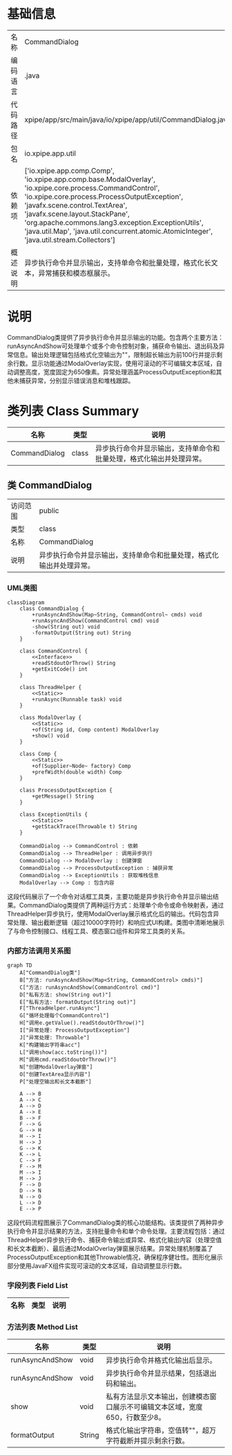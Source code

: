 # 基础信息

|      |      |
|------|------|
| 名称 | CommandDialog |
| 编码语言 | .java |
| 代码路径 | xpipe/app/src/main/java/io/xpipe/app/util/CommandDialog.java |
| 包名 | io.xpipe.app.util |
| 依赖项 | ['io.xpipe.app.comp.Comp', 'io.xpipe.app.comp.base.ModalOverlay', 'io.xpipe.core.process.CommandControl', 'io.xpipe.core.process.ProcessOutputException', 'javafx.scene.control.TextArea', 'javafx.scene.layout.StackPane', 'org.apache.commons.lang3.exception.ExceptionUtils', 'java.util.Map', 'java.util.concurrent.atomic.AtomicInteger', 'java.util.stream.Collectors'] |
| 概述说明 | 异步执行命令并显示输出，支持单命令和批量处理，格式化长文本，异常捕获和模态框展示。 |

# 说明

CommandDialog类提供了异步执行命令并显示输出的功能。包含两个主要方法：runAsyncAndShow可处理单个或多个命令控制对象，捕获命令输出、退出码及异常信息。输出处理逻辑包括格式化空输出为"<empty>"，限制超长输出为前100行并提示剩余行数。显示功能通过ModalOverlay实现，使用可滚动的不可编辑文本区域，自动调整高度，宽度固定为650像素。异常处理涵盖ProcessOutputException和其他未捕获异常，分别显示错误消息和堆栈跟踪。

# 类列表 Class Summary

| 名称   | 类型  | 说明 |
|-------|------|-------------|
| CommandDialog | class | 异步执行命令并显示输出，支持单命令和批量处理，格式化输出并处理异常。 |



## 类 CommandDialog

|      |      |
|------|------|
| 访问范围 | public |
| 类型 | class |
| 名称 | CommandDialog |
| 说明 | 异步执行命令并显示输出，支持单命令和批量处理，格式化输出并处理异常。 |


### UML类图

```mermaid
classDiagram
    class CommandDialog {
        +runAsyncAndShow(Map~String, CommandControl~ cmds) void
        +runAsyncAndShow(CommandControl cmd) void
        -show(String out) void
        -formatOutput(String out) String
    }

    class CommandControl {
        <<Interface>>
        +readStdoutOrThrow() String
        +getExitCode() int
    }

    class ThreadHelper {
        <<Static>>
        +runAsync(Runnable task) void
    }

    class ModalOverlay {
        <<Static>>
        +of(String id, Comp content) ModalOverlay
        +show() void
    }

    class Comp {
        <<Static>>
        +of(Supplier~Node~ factory) Comp
        +prefWidth(double width) Comp
    }

    class ProcessOutputException {
        +getMessage() String
    }

    class ExceptionUtils {
        <<Static>>
        +getStackTrace(Throwable t) String
    }

    CommandDialog --> CommandControl : 依赖
    CommandDialog --> ThreadHelper : 调用异步执行
    CommandDialog --> ModalOverlay : 创建弹窗
    CommandDialog --> ProcessOutputException : 捕获异常
    CommandDialog --> ExceptionUtils : 获取堆栈信息
    ModalOverlay --> Comp : 包含内容
```

这段代码展示了一个命令对话框工具类，主要功能是异步执行命令并显示输出结果。CommandDialog类提供了两种运行方式：处理单个命令或命令映射表，通过ThreadHelper异步执行，使用ModalOverlay展示格式化后的输出。代码包含异常处理、输出截断逻辑（超过10000字符时）和响应式UI构建。类图中清晰地展示了与命令控制接口、线程工具、模态窗口组件和异常工具类的关系。


### 内部方法调用关系图

```mermaid
graph TD
    A["CommandDialog类"]
    B["方法: runAsyncAndShow(Map<String, CommandControl> cmds)"]
    C["方法: runAsyncAndShow(CommandControl cmd)"]
    D["私有方法: show(String out)"]
    E["私有方法: formatOutput(String out)"]
    F["ThreadHelper.runAsync"]
    G["循环处理每个CommandControl"]
    H["调用e.getValue().readStdoutOrThrow()"]
    I["异常处理: ProcessOutputException"]
    J["异常处理: Throwable"]
    K["构建输出字符串acc"]
    L["调用show(acc.toString())"]
    M["调用cmd.readStdoutOrThrow()"]
    N["创建ModalOverlay弹窗"]
    O["创建TextArea显示内容"]
    P["处理空输出和长文本截断"]

    A --> B
    A --> C
    A --> D
    A --> E
    B --> F
    F --> G
    G --> H
    H --> I
    H --> J
    G --> K
    K --> L
    C --> F
    F --> M
    M --> I
    M --> J
    F --> D
    D --> N
    N --> O
    L --> D
    E --> P
```

这段代码流程图展示了CommandDialog类的核心功能结构。该类提供了两种异步执行命令并显示结果的方法，支持批量命令和单个命令处理。主要流程包括：通过ThreadHelper异步执行命令、捕获命令输出或异常、格式化输出内容（处理空值和长文本截断）、最后通过ModalOverlay弹窗展示结果。异常处理机制覆盖了ProcessOutputException和其他Throwable情况，确保程序健壮性。图形化展示部分使用JavaFX组件实现可滚动的文本区域，自动调整显示行数。

### 字段列表 Field List

| 名称  | 类型  | 说明 |
|-------|-------|------|

### 方法列表 Method List

| 名称  | 类型  | 说明 |
|-------|-------|------|
| runAsyncAndShow | void | 异步执行命令并格式化输出后显示。 |
| runAsyncAndShow | void | 异步执行命令并显示结果，包括退出码和输出。 |
| show | void | 私有方法显示文本输出，创建模态窗口展示不可编辑文本区域，宽度650，行数至少8。 |
| formatOutput | String | 格式化输出字符串，空值转"<empty>"，超万字符截断并提示剩余行数。 |




